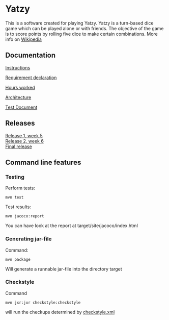 # Yatzy

This is a software created for playing Yatzy. Yatzy is a turn-based dice game which can be played alone or with friends. The objective of the game is to score points by rolling five dice to make certain combinations. More info on [Wikipedia](https://en.wikipedia.org/wiki/Yahtzee)

<h2> Documentation </h2>

[Instructions](Documentation/instructions.md)

[Requirement declaration](Documentation/requirementdeclaration.md)

[Hours worked](Documentation/hours_worked.md)

[Architecture](Documentation/architecture.md)

[Test Document](Documentation/testdocument.md)

<h2> Releases </h2>

[Release 1, week 5](https://github.com/johyry/otm-harjoitustyo/releases/tag/week5)</br>
[Release 2, week 6](https://github.com/johyry/otm-harjoitustyo/releases/tag/week6)</br>
[Final release](https://github.com/johyry/otm-harjoitustyo/releases/tag/finalversion)

<h2> Command line features </h2>

<h3> Testing </h3>

Perform tests:

```
mvn test
```

Test results:

```
mvn jacoco:report
```

You can have look at the report at target/site/jacoco/index.html

<h3> Generating jar-file </h3>

Command:

```
mvn package
```

Will generate a runnable jar-file into the directory target


<h3> Checkstyle </h3>

Command 

```
mvn jxr:jxr checkstyle:checkstyle
```

will run the checkups determined by [checkstyle.xml](Yatzy/checkstyle.xml)


